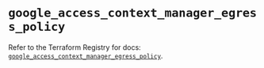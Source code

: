 # `google_access_context_manager_egress_policy`

Refer to the Terraform Registry for docs: [`google_access_context_manager_egress_policy`](https://registry.terraform.io/providers/hashicorp/google-beta/6.49.0/docs/resources/google_access_context_manager_egress_policy).
